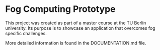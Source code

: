 # Fog Computing Prototype
This project was created as part of a master course at the TU Berlin university.
Its purpose is to showcase an application that overcomes fog specific challenges.

More detailed information is found in the DOCUMENTATION.md file.
